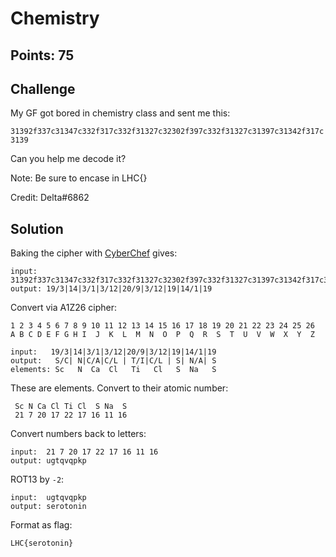 # Chemistry

## Points: 75

## Challenge
My GF got bored in chemistry class and sent me this:

`31392f337c31347c332f317c332f31327c32302f397c332f31327c31397c31342f317c3139`

Can you help me decode it?

Note: Be sure to encase in LHC{} 

Credit: Delta#6862

## Solution
Baking the cipher with [CyberChef][1] gives:
```
input:  31392f337c31347c332f317c332f31327c32302f397c332f31327c31397c31342f317c3139
output: 19/3|14|3/1|3/12|20/9|3/12|19|14/1|19
```

Convert via A1Z26 cipher:
```
1 2 3 4 5 6 7 8 9 10 11 12 13 14 15 16 17 18 19 20 21 22 23 24 25 26
A B C D E F G H I  J  K  L  M  N  O  P  Q  R  S  T  U  V  W  X  Y  Z

input:   19/3|14|3/1|3/12|20/9|3/12|19|14/1|19
output:   S/C| N|C/A|C/L | T/I|C/L | S| N/A| S
elements: Sc   N  Ca  Cl   Ti   Cl   S  Na   S
```

These are elements. Convert to their atomic number:
```
 Sc N Ca Cl Ti Cl  S Na  S
 21 7 20 17 22 17 16 11 16
```

Convert numbers back to letters:
```
input:  21 7 20 17 22 17 16 11 16
output: ugtqvqpkp
```

ROT13 by `-2`:
```
input:  ugtqvqpkp
output: serotonin
```

Format as flag:
```
LHC{serotonin}
```

[1]:https://gchq.github.io/CyberChef/#recipe=From_Hex('Auto')&input=MzEzOTJmMzM3YzMxMzQ3YzMzMmYzMTdjMzMyZjMxMzI3YzMyMzAyZjM5N2MzMzJmMzEzMjdjMzEzOTdjMzEzNDJmMzE3YzMxMzk